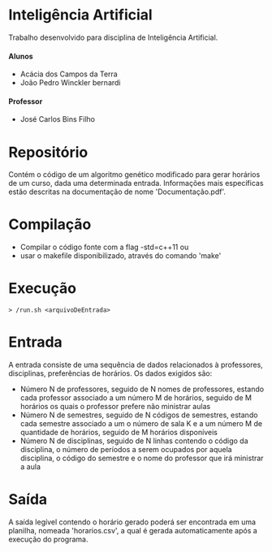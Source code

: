 # Inteligência Artificial
Trabalho desenvolvido para disciplina de Inteligência Artificial.

#### Alunos
  * Acácia dos Campos da Terra
  * João Pedro Winckler bernardi

#### Professor
  * José Carlos Bins Filho

# Repositório

Contém o código de um algoritmo genético modificado para gerar horários
de um curso, dada uma determinada entrada. Informações mais específicas estão descritas na documentação de nome 'Documentação.pdf'.

# Compilação

 * Compilar o código fonte com a flag -std=c++11 
  ou
 * usar o makefile disponibilizado, através do comando 'make'

# Execução
  ```
  > /run.sh <arquivoDeEntrada>
  ```

# Entrada
  A entrada consiste de uma sequência de dados relacionados à professores, disciplinas, preferências de horários. Os dados exigidos são:

  * Número N de professores, seguido de N nomes de professores, estando cada professor associado a um número M de horários, seguido de M horários os quais o professor prefere não ministrar aulas
  * Número N de semestres, seguido de N códigos de semestres, estando cada semestre associado a um o número de sala K e a um número M de quantidade de horários, seguido de M horários disponíveis
  * Número N de disciplinas, seguido de N linhas contendo o código da disciplina, o número de períodos a serem ocupados por aquela disciplina, o código do semestre e o nome do professor que irá ministrar a aula
 

# Saída
  A saída legível contendo o horário gerado poderá ser encontrada em uma planilha, nomeada 'horarios.csv', a qual é gerada automaticamente após a execução do programa.

